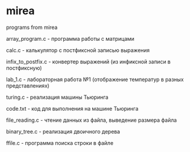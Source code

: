 # mirea
programs from mirea

array_program.c      - программа работы с матрицами

calc.c               - калькулятор с постфиксной записью выражения

infix_to_postfix.c   - конвертер выражений (из инфиксной записи в постфиксную)

lab_1.c                - лабораторная работа №1 (отображение температур в разных представлениях)



turing.c             - реализация машины Тьюринга

code.txt             - код для выполнения на машине Тьюринга

file_reading.c       - чтение данных из файла, выведение размера файла

binary_tree.c        - реализация двоичного дерева

ffile.c              - программа поиска строки в файле

